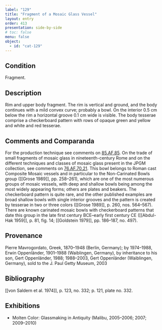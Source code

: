 ```yaml
---
label: "129"
title: "Fragment of a Mosaic Glass Vessel"
layout: entry
order: 413
presentation: side-by-side
# toc: false
menu: false
object:
  - id: "cat-129"
---
```


## Condition

Fragment.

## Description

Rim and upper body fragment. The rim is vertical and ground, and the body continues with a mild convex curve; probably a bowl. On the interior 0.5 cm below the rim a horizontal groove 0.1 cm wide is visible. The body tesserae comprise a checkerboard pattern with rows of opaque green and yellow and white and red tesserae.

## Comments and Comparanda

For the production technique see comments on [85.AF.85](#num). On the trade of small fragments of mosaic glass in nineteenth-century Rome and on the different techniques and classes of mosaic glass present in the JPGM collection, see comments on [76.AF.70.21](#num). This bowl belongs to Roman cast Composite Mosaic vessels and in particular to the Non-Carinated Bowls group ([[Grose 1989]], pp. 258–261), which are one of the most numerous groups of mosaic vessels, with deep and shallow bowls being among the most widely appearing forms; others are plates and beakers. The checkerboard pattern is quite rare, and the other published examples are broad shallow bowls with single interior grooves and the pattern is created by tesserae in two or three colors ([[Grose 1989]], p. 260, nos. 564–567). There are known carinated mosaic bowls with checkerboard patterns that date this group in the late first century BCE–early first century CE ([[Abdul-Hak 1959]], p. 81, fig. 14; [[Goldstein 1979]], pp. 186–187, no. 497).

## Provenance

Pierre Mavrogordato, Greek, 1870–1948 (Berlin, Germany); by 1974–1988, Erwin Oppenländer, 1901–1988 (Waiblingen, Germany), by inheritance to his son, Gert Oppenländer, 1988; 1988–2003, Gert Oppenländer (Waiblingen, Germany), sold to the J. Paul Getty Museum, 2003

## Bibliography

[[von Saldern et al. 1974]], p. 123, no. 332; p. 121, plate no. 332.

## Exhibitions

-   Molten Color: Glassmaking in Antiquity (Malibu, 2005–2006; 2007; 2009–2010)